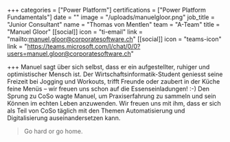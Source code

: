 +++
categories = ["Power Platform"]
certifications = ["Power Platform Fundamentals"]
date = ""
image = "/uploads/manuelgloor.png"
job_title = "Junior Consultant"
name = "Thomas von Mentlen"
team = "A-Team"
title = "Manuel Gloor"
[[social]]
icon = "ti-email"
link = "mailto:manuel.gloor@corporatesoftware.ch"
[[social]]
icon = "teams-icon"
link = "https://teams.microsoft.com/l/chat/0/0?users=manuel.gloor@corporatesoftware.ch"

+++
Manuel sagt über sich selbst, dass er ein aufgestellter, ruhiger und optimistischer Mensch ist. Der Wirtschaftsinformatik-Student geniesst seine Freizeit bei Jogging und Workouts, trifft Freunde oder zaubert in der Küche feine Menüs – wir freuen uns schon auf die Essenseinladungen! :-) Den Sprung zu CoSo wagte Manuel, um Praxiserfahrung zu sammeln und sein Können im echten Leben anzuwenden. Wir freuen uns mit ihm, dass er sich als Teil von CoSo täglich mit den Themen Automatisierung und Digitalisierung auseinandersetzen kann.

> Go hard or go home.